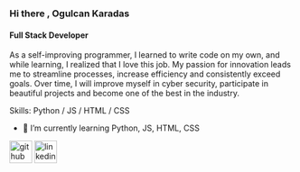 ### Hi there , Ogulcan Karadas
#### Full Stack Developer
As a self-improving programmer, I learned to write code on my own, and while learning, I realized that I love this job. My passion for innovation leads me to streamline processes, increase efficiency and consistently exceed goals. Over time, I will improve myself in cyber security, participate in beautiful projects and become one of the best in the industry.

Skills: Python / JS / HTML / CSS

- 🌱 I’m currently learning Python, JS, HTML, CSS 


[<img src='https://cdn.jsdelivr.net/npm/simple-icons@3.0.1/icons/github.svg' alt='github' height='40'>](https://github.com/ayiogluayi0)  [<img src='https://cdn.jsdelivr.net/npm/simple-icons@3.0.1/icons/linkedin.svg' alt='linkedin' height='40'>](https://www.linkedin.com/in/ogulcankaradas/)  

